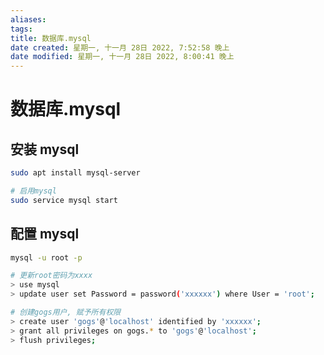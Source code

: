 ```yaml
---
aliases: 
tags: 
title: 数据库.mysql
date created: 星期一, 十一月 28日 2022, 7:52:58 晚上
date modified: 星期一, 十一月 28日 2022, 8:00:41 晚上
---
```


# 数据库.mysql

## 安装 mysql

```bash
sudo apt install mysql-server

# 启用mysql
sudo service mysql start
```

## 配置 mysql

```bash
mysql -u root -p

# 更新root密码为xxxx
> use mysql
> update user set Password = password('xxxxxx') where User = 'root';

# 创建gogs用户, 赋予所有权限
> create user 'gogs'@'localhost' identified by 'xxxxxx';
> grant all privileges on gogs.* to 'gogs'@'localhost';
> flush privileges;
```
